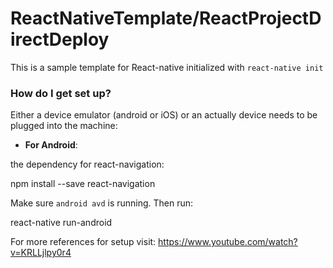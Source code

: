 # ReactNativeTemplate/ReactProjectDirectDeploy

This is a sample template for React-native initialized with `react-native init`

### How do I get set up?

Either a device emulator (android or iOS) or an actually device needs to be plugged into the machine:

* **For Android**:

the dependency for react-navigation:

  npm install --save react-navigation

Make sure `android avd` is running.
Then run:

  react-native run-android

For more references for setup visit: https://www.youtube.com/watch?v=KRLLjlpy0r4
